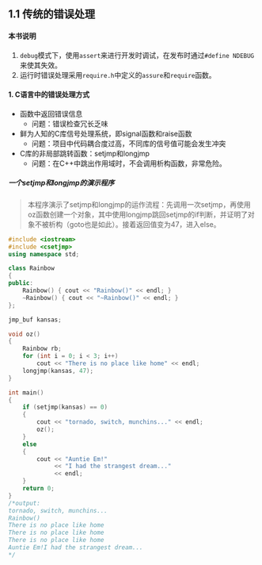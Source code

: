 ## 1.1 传统的错误处理

#### 本书说明

1. `debug`模式下，使用`assert`来进行开发时调试，在发布时通过`#define NDEBUG`来使其失效。
2. 运行时错误处理采用`require.h`中定义的`assure`和`require`函数。

#### 1. C语言中的错误处理方式

* 函数中返回错误信息
	* 问题：错误检查冗长乏味
* 鲜为人知的C库信号处理系统，即signal函数和raise函数
	* 问题：项目中代码耦合度过高，不同库的信号值可能会发生冲突
* C库的非局部跳转函数：setjmp和longjmp
	* 问题：在C++中跳出作用域时，不会调用析构函数，非常危险。

##### 一个setjmp和longjmp的演示程序

> 本程序演示了setjmp和longjmp的运作流程：先调用一次setjmp，再使用oz函数创建一个对象，其中使用longjmp跳回setjmp的if判断，并证明了对象不被析构（goto也是如此）。接着返回值变为47，进入else。

```C++
#include <iostream>
#include <csetjmp>
using namespace std;

class Rainbow
{
public:
    Rainbow() { cout << "Rainbow()" << endl; }
    ~Rainbow() { cout << "~Rainbow()" << endl; }
};

jmp_buf kansas;

void oz()
{
    Rainbow rb;
    for (int i = 0; i < 3; i++)
        cout << "There is no place like home" << endl;
    longjmp(kansas, 47);
}

int main()
{
    if (setjmp(kansas) == 0)
    {
        cout << "tornado, switch, munchins..." << endl;
        oz();
    }
    else
    {
        cout << "Auntie Em!"
             << "I had the strangest dream..."
             << endl;
    }
    return 0;
}
/*output:
tornado, switch, munchins...
Rainbow()
There is no place like home
There is no place like home
There is no place like home
Auntie Em!I had the strangest dream...
*/
```


